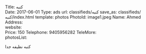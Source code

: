 Title:          كنبه  
Date:           2017-06-01
Type:           ads
url:            classifieds/كنبه 
save_as:        classifieds/كنبه/index.html
template:       photos
PhotoId:        image1.jpeg
Name:           Ahmed 
Address:        
website:        
Price:          150
Telephone:      9405956282
TeleMore:       
photosList:     

كنبه نظيفه جدا
